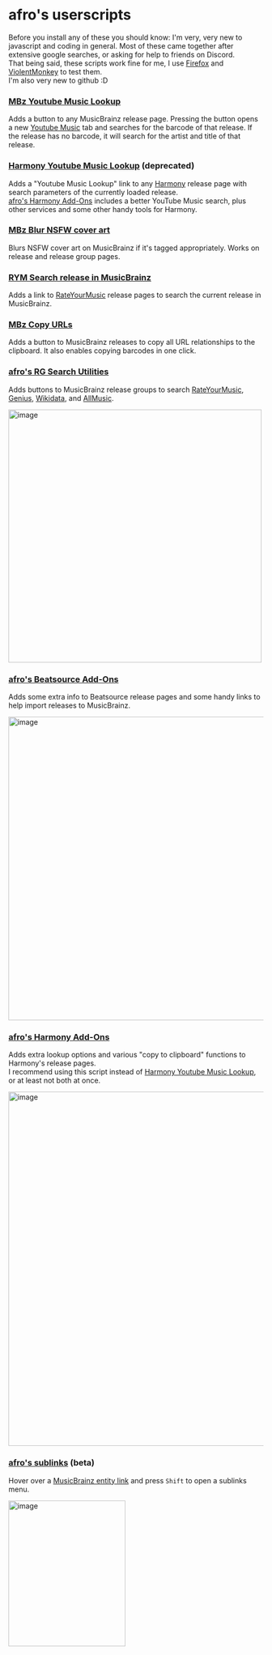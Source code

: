 # afro's userscripts

Before you install any of these you should know: I'm very, very new to javascript and coding in general. Most of these came together after extensive google searches, or asking for help to friends on Discord.  
That being said, these scripts work fine for me, I use [Firefox](https://www.mozilla.org/en-US/firefox/new/) and [ViolentMonkey](https://violentmonkey.github.io/) to test them.  
I'm also very new to github :D  

### [MBz Youtube Music Lookup](https://github.com/afrocatmusic/userscripts/blob/main/MBz-YouTube-Music-Lookup.user.js)  
Adds a button to any MusicBrainz release page. Pressing the button opens a new [Youtube Music](https://music.youtube.com/) tab and searches for the barcode of that release.
If the release has no barcode, it will search for the artist and title of that release.

### [Harmony Youtube Music Lookup](https://github.com/afrocatmusic/userscripts/blob/main/Harmony-YouTube-Music-Lookup.user.js) (deprecated)  
Adds a "Youtube Music Lookup" link to any [Harmony](https://harmony.pulsewidth.org.uk/) release page with search parameters of the currently loaded release.  
[afro's Harmony Add-Ons](https://github.com/afrocatmusic/userscripts/blob/main/afros-Harmony-Add-Ons.user.js) includes a better YouTube Music search, plus other services and some other handy tools for Harmony.

### [MBz Blur NSFW cover art](https://github.com/afrocatmusic/userscripts/blob/main/MBz-Blur-NSFW-cover-art.user.js)  
Blurs NSFW cover art on MusicBrainz if it's tagged appropriately. Works on release and release group pages.

### [RYM Search release in MusicBrainz](https://github.com/afrocatmusic/userscripts/blob/main/RYM-Search-release-in-MusicBrainz.user.js)
Adds a link to [RateYourMusic](https://rateyourmusic.com/) release pages to search the current release in MusicBrainz.

### [MBz Copy URLs](https://github.com/afrocatmusic/userscripts/blob/main/MBz-Copy-URLs.user.js)
Adds a button to MusicBrainz releases to copy all URL relationships to the clipboard. It also enables copying barcodes in one click.

### [afro's RG Search Utilities](https://github.com/afrocatmusic/userscripts/blob/main/afros-RG-Search-Utilities.user.js)
Adds buttons to MusicBrainz release groups to search [RateYourMusic](https://rateyourmusic.com/), [Genius](https://genius.com/), [Wikidata](https://www.wikidata.org/), and [AllMusic](https://www.allmusic.com/).  
  
<img width="500" alt="image" src="https://github.com/user-attachments/assets/3b1b91f3-d304-4a33-a451-c3ef365a24d9" />  

### [afro's Beatsource Add-Ons](https://github.com/afrocatmusic/userscripts/blob/main/afros-Beatsource-Add-Ons.user.js)
Adds some extra info to Beatsource release pages and some handy links to help import releases to MusicBrainz.  

<img height="600" alt="image" src="https://github.com/user-attachments/assets/f7014aa2-52e6-4d0d-99a0-523ee43c83ec" />

### [afro's Harmony Add-Ons](https://github.com/afrocatmusic/userscripts/blob/main/afros-Harmony-Add-Ons.user.js)
Adds extra lookup options and various "copy to clipboard" functions to Harmony's release pages.  
I recommend using this script instead of [Harmony Youtube Music Lookup](https://github.com/afrocatmusic/userscripts/blob/main/Harmony-YouTube-Music-Lookup.user.js), or at least not both at once.  
  
<img width="700" alt="image" src="https://github.com/user-attachments/assets/cb8960ee-07e9-4458-8e87-19810cde606e" />

### [afro's sublinks](https://github.com/afrocatmusic/userscripts/blob/main/afros-sublinks.user.js) (beta)  
Hover over a [MusicBrainz entity link](https://musicbrainz.org/doc/MusicBrainz_Entity) and press `Shift` to open a sublinks menu.  
  
<img width="231" height="288" alt="image" src="https://github.com/user-attachments/assets/b2d92e31-06b2-41de-a08b-98fa8d642675" />
